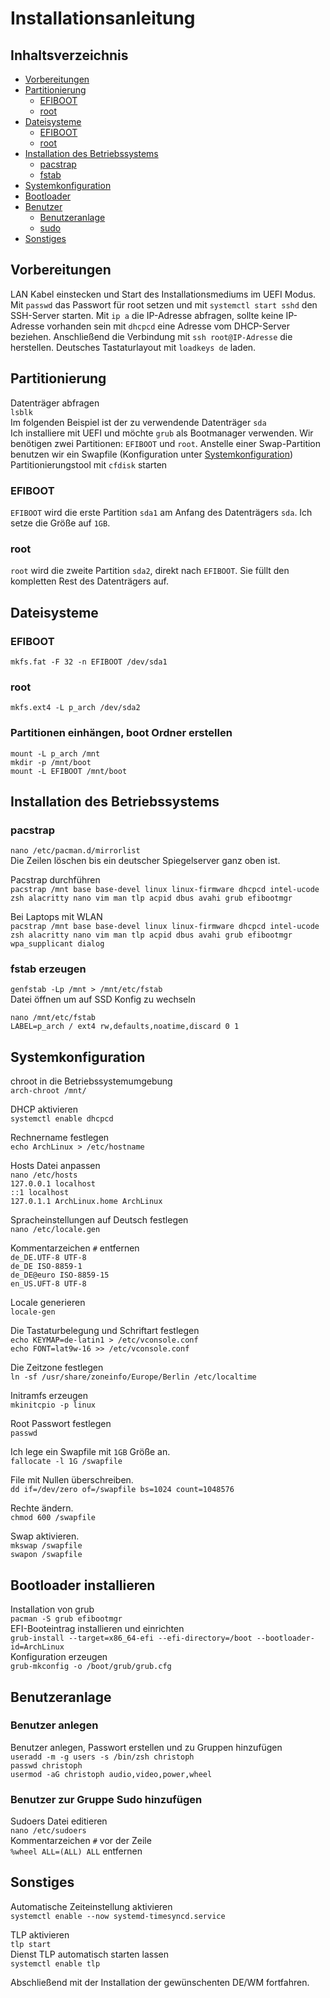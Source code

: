 # Installationsanleitung

## Inhaltsverzeichnis

* [Vorbereitungen](#Vorbereitungen)
* [Partitionierung](#Partitionierung)  
    * [EFIBOOT](#EFIBOOT)  
    * [root](#root)  
* [Dateisysteme](#Dateisysteme)  
    * [EFIBOOT](#EFIBOOT)  
    * [root](#root)
* [Installation des Betriebssystems](#Installation-des-Betriebssystems)  
    * [pacstrap](#pacstrap)  
    * [fstab](#fstab)  
* [Systemkonfiguration](#Systemkonfiguration)
* [Bootloader](#Bootloader)
* [Benutzer](#Benutzer)  
    * [Benutzeranlage](#Benutzeranlage)  
    * [sudo](#sudo)  
* [Sonstiges](#Sonstiges)

## Vorbereitungen

LAN Kabel einstecken und Start des Installationsmediums im UEFI Modus.
Mit ```passwd``` das Passwort für root setzen und mit ```systemctl start sshd``` den SSH-Server starten. Mit ```ip a``` die IP-Adresse abfragen, sollte keine IP-Adresse vorhanden sein mit ```dhcpcd``` eine Adresse vom DHCP-Server beziehen. Anschließend die Verbindung mit ```ssh root@IP-Adresse``` die herstellen. Deutsches Tastaturlayout mit ```loadkeys de``` laden.  

## Partitionierung

Datenträger abfragen  
```lsblk```  
Im folgenden Beispiel ist der zu verwendende Datenträger ```sda```  
Ich installiere mit UEFI und möchte ```grub``` als Bootmanager verwenden. Wir benötigen zwei Partitionen: ```EFIBOOT``` und ```root```. Anstelle einer Swap-Partition benutzen wir ein Swapfile (Konfiguration unter [Systemkonfiguration](#Systemkonfiguration))  Partitionierungstool mit ```cfdisk``` starten

### EFIBOOT

```EFIBOOT``` wird die erste Partition ```sda1``` am Anfang des Datenträgers ```sda```. Ich setze die Größe auf ```1GB```.

### root

```root``` wird die zweite Partition ```sda2```, direkt nach ```EFIBOOT```. Sie füllt den kompletten Rest des Datenträgers auf.  

## Dateisysteme

### EFIBOOT

```mkfs.fat -F 32 -n EFIBOOT /dev/sda1```

### root

```mkfs.ext4 -L p_arch /dev/sda2```

### Partitionen einhängen, boot Ordner erstellen

```mount -L p_arch /mnt```  
```mkdir -p /mnt/boot```  
```mount -L EFIBOOT /mnt/boot```  

## Installation des Betriebssystems

### pacstrap

```nano /etc/pacman.d/mirrorlist```  
Die Zeilen löschen bis ein deutscher Spiegelserver ganz oben ist.  

Pacstrap durchführen  
```pacstrap /mnt base base-devel linux linux-firmware dhcpcd intel-ucode zsh alacritty nano vim man tlp acpid dbus avahi grub efibootmgr```  

Bei Laptops mit WLAN  
```pacstrap /mnt base base-devel linux linux-firmware dhcpcd intel-ucode zsh alacritty nano vim man tlp acpid dbus avahi grub efibootmgr wpa_supplicant dialog```  

### fstab erzeugen

```genfstab -Lp /mnt > /mnt/etc/fstab```  
Datei öffnen um auf SSD Konfig zu wechseln  

```nano /mnt/etc/fstab```  
```LABEL=p_arch / ext4 rw,defaults,noatime,discard 0 1```  

## Systemkonfiguration

chroot in die Betriebssystemumgebung  
```arch-chroot /mnt/```  

DHCP aktivieren  
```systemctl enable dhcpcd```  

Rechnername festlegen  
```echo ArchLinux > /etc/hostname```  

Hosts Datei anpassen  
```nano /etc/hosts```  
```127.0.0.1 localhost```  
```::1 localhost```  
```127.0.1.1 ArchLinux.home ArchLinux```  

Spracheinstellungen auf Deutsch festlegen  
```nano /etc/locale.gen```  

Kommentarzeichen ```#``` entfernen  
```de_DE.UTF-8 UTF-8```  
```de_DE ISO-8859-1```  
```de_DE@euro ISO-8859-15```  
```en_US.UFT-8 UTF-8```  

Locale generieren  
```locale-gen```  

Die Tastaturbelegung und Schriftart festlegen  
```echo KEYMAP=de-latin1 > /etc/vconsole.conf```  
```echo FONT=lat9w-16 >> /etc/vconsole.conf```  

Die Zeitzone festlegen  
```ln -sf /usr/share/zoneinfo/Europe/Berlin /etc/localtime```  

Initramfs erzeugen  
```mkinitcpio -p linux```  

Root Passwort festlegen  
```passwd```  

Ich lege ein Swapfile mit ```1GB``` Größe an.  
```fallocate -l 1G /swapfile```  

File mit Nullen überschreiben.  
```dd if=/dev/zero of=/swapfile bs=1024 count=1048576```  

Rechte ändern.  
```chmod 600 /swapfile```  

Swap aktivieren.  
```mkswap /swapfile```  
```swapon /swapfile```

## Bootloader installieren

Installation von grub  
```pacman -S grub efibootmgr```  
EFI-Booteintrag installieren und einrichten  
```grub-install --target=x86_64-efi --efi-directory=/boot --bootloader-id=ArchLinux```  
Konfiguration erzeugen  
```grub-mkconfig -o /boot/grub/grub.cfg```  

## Benutzeranlage

### Benutzer anlegen

Benutzer anlegen, Passwort erstellen und zu Gruppen hinzufügen  
```useradd -m -g users -s /bin/zsh christoph```  
```passwd christoph```  
```usermod -aG christoph audio,video,power,wheel```  

### Benutzer zur Gruppe Sudo hinzufügen

Sudoers Datei editieren  
```nano /etc/sudoers```  
Kommentarzeichen ```#``` vor der Zeile  
```%wheel ALL=(ALL) ALL``` entfernen

## Sonstiges

Automatische Zeiteinstellung aktivieren  
```systemctl enable --now systemd-timesyncd.service```  

TLP aktivieren  
```tlp start```  
Dienst TLP automatisch starten lassen  
```systemctl enable tlp```  

Abschließend mit der Installation der gewünschenten DE/WM fortfahren.
